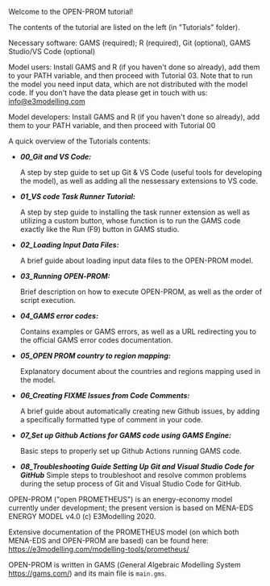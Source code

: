 Welcome to the OPEN-PROM tutorial!

The contents of the tutorial are listed on the left (in "Tutorials" folder).

Necessary software: GAMS (required); R (required), Git (optional), GAMS Studio/VS Code (optional)

Model users: Install GAMS and R (if you haven't done so already), add them to your PATH variable, and then proceed with Tutorial 03. Note that to run the model you need input data, which are not distributed with the model code. If you don't have the data please get in touch with us: info@e3modelling.com

Model developers: Install GAMS and R (if you haven't done so already), add them to your PATH variable, and then proceed with Tutorial 00

A quick overview of the Tutorials contents:

 - ***00_Git and VS Code:***

    A step by step guide to set up Git & VS Code (useful tools for developing the model), as well as adding all the nessessary extensions to VS code.

- ***01_VS code Task Runner Tutorial:***

    A step by step guide to installing the task runner extension as well as utilizing a custom button, whose function is to run the GAMS code exactly like the Run (F9) button in GAMS studio.

- ***02_Loading Input Data Files:***

    A brief guide about loading input data files to the OPEN-PROM model.

- ***03_Running OPEN‐PROM:***

    Brief description on how to execute OPEN-PROM, as well as the order of script execution.

- ***04_GAMS error codes:***

    Contains examples or GAMS errors, as well as a URL redirecting you to the official GAMS error codes documentation.

- ***05_OPEN PROM country to region mapping:***

    Explanatory document about the countries and regions mapping used in the model.

- ***06_Creating FIXME Issues from Code Comments:***

    A brief guide about automatically creating new Github issues, by adding a specifically formatted type of comment in your code.

- ***07_Set up Github Actions for GAMS code using GAMS Engine:***

    Basic steps to properly set up Github Actions running GAMS code.

- ***08_Troubleshooting Guide Setting Up Git and Visual Studio Code for GitHub***
    Simple steps to troubleshoot and resolve common problems during the setup process of Git and Visual Studio Code for GitHub.

OPEN-PROM ("open PROMETHEUS") is an energy-economy model currently under development; the present version is based on MENA-EDS ENERGY MODEL v4.0 (c) E3Modelling 2020.

Extensive documentation of the PROMETHEUS model (on which both MENA-EDS and OPEN-PROM are based) can be found here: https://e3modelling.com/modelling-tools/prometheus/

OPEN-PROM is written in GAMS (*G*eneral *A*lgebraic *M*odelling *S*ystem https://gams.com/) and its main file is `main.gms`.

